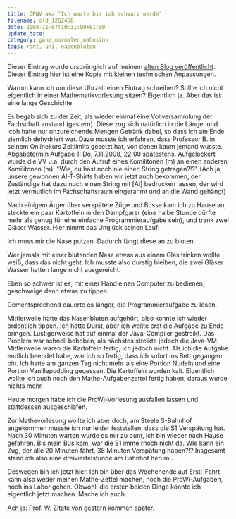 ```yaml
---
title: ÖPNV aka "Ich warte bis ich schwarz werde"
filename: old_1262458
date: 2008-11-07T10:31:00+01:00
update_date:
category: ganz_normaler_wahnsinn
tags: rant, uni, nasenbluten
---
```

Dieser Eintrag wurde ursprünglich auf meinem [alten Blog veröffentlicht](https://stu.blogger.de/stories/1262458/). Dieser Eintrag hier ist eine Kopie mit kleinen technischen Anpassungen.

Warum kann ich um diese Uhrzeit einen Eintrag schreiben? Sollte ich nicht eigentlich in einer Mathematikvorlesung sitzen? Eigentlich ja. Aber das ist eine lange Geschichte.

Es begab sich zu der Zeit, als wieder einmal eine Vollversammlung der Fachschaft anstand (gestern). Diese zog sich natürlich in die Länge, und icbh hatte nur unzureichende Mengen Getränk dabei, so dass ich am Ende ziemlich dehydriert war. Dazu musste ich erfahren, dass Professor B. in seinem Onlinekurs Zeitlimits gesetzt hat, von denen kaum jemand wusste. Abgabetermin Aufgabe 1: Do, 7.11.2008, 22:00 spätestens. Aufgelockert wurde die VV u.a. durch den Aufruf eines Komilitonen (m) an einen anderen Komilitonen (m): "Wie, du hast noch nie einen String getragen?!?" (Ach ja, unsere gewonnen AI-T-Shirts haben wir jetzt auch bekommen, der Zuständige hat dazu noch einen String mit [AI] bedrucken lassen, der wird jetzt vermutlich im Fachschaftsraum eingerahmt und an die Wand gehängt)

Nach einigem Ärger über verspätete Züge und Busse kam ich zu Hause an, steckte ein paar Kartoffeln in den Dampfgarer (eine halbe Stunde dürfte mehr als genug für eine einfache Programmieraufgabe sein), und trank zwei Gläser Wasser.
Hier nimmt das Unglück seinen Lauf:

Ich muss mir die Nase putzen. Dadurch fängt diese an zu bluten.

Wer jemals mit einer blutenden Nase etwas aus einem Glas trinken wollte weiß, dass das nicht geht. Ich musste also durstig bleiben, die zwei Gläser Wasser hatten lange nicht ausgereicht.

Eben so schwer ist es, mit einer Hand einen Computer zu bedienen, geschweige denn etwas zu tippen.

Dementsprechend dauerte es länger, die Programmieraufgabe zu lösen.

Mittlerweile hatte das Nasenbluten aufgehört, also konnte ich wieder ordentlich tippen. Ich hatte Durst, aber ich wollte erst die Aufgabe zu Ende bringen. Lustigerweise hat auf einmal der Java-Compiler gestreikt. Das Problem war schnell behoben, als nächstes streikte jedoch die Java-VM. Mittlerweile waren die Kartoffeln fertig, ich jedoch nicht. Als ich die Aufgabe endlich beendet habe, war ich so fertig, dass ich sofort ins Bett gegangen bin. Ich hatte am ganzen Tag nicht mehr als eine Portion Nudeln und eine Portion Vanillepudding gegessen. Die Kartoffeln wurden kalt. Eigentlich wollte ich auch noch den Mathe-Aufgabenzettel fertig haben, daraus wurde nichts mehr.

Heute morgen habe ich die ProWi-Vorlesung ausfallen lassen und stattdessen ausgeschlafen.

Zur Mathevorlesung wollte ich aber doch, am Steele S-Bahnhof angekommen musste ich nur leider feststellen, dass die S1 Verspätung hat. Nach 30 Minuten warten wurde es mir zu bunt, ich bin wieder nach Hause gefahren. Bis mein Bus kam, war die S1 imme rnoch nicht da. WIe kann ein Zug, der alle 20 Minuten fährt, 38 Minuten Verspätung haben?!? Insgesamt stand ich also eine dreiviertelstunde am Bahnhof herum...

Deswegen bin ich jetzt hier. Ich bin über das Wochenende auf Ersti-Fahrt, kann also weder meinen Mathe-Zettel machen, noch die ProWi-Aufgaben, noch ins Labor gehen. Obwohl, die ersten beiden Dinge könnte ich eigentlich jetzt machen. Mache ich auch.

Ach ja: Prof. W. Zitate von gestern kommen später.
